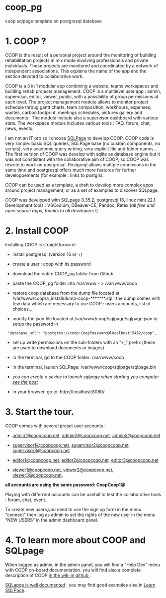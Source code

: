 # coop_pg
coop sqlpage template on postgresql database

# 1. COOP ?

COOP is the result of a personal project around the  monitoring of building rehabilitation projects in mix mode involving professionals and private individuals. These projects are monitored and coordinated by a network of independent associations. This explains the name of the app and the section devoted to collaborative
work. 

COOP is a 3 in 1 modular app combining a website, teams workspaces and building rehab projects management. COOP is a multilevel user app : admin, supervisor, editor, viewer, public, with a possibility of group permissions at each level. The project management module allows to monitor  project schedule throug gantt charts, team composition, workhours, expenses, wastes, carbon footprint, meetings schedules, pictures gallery and documents . The module include also a supervisor dashboard with various stats. The workspace module includes various tools : FAQ, forum, chat, news, events.

I am not an IT pro so I choose [SQLPage](https://sql-page.com/) to develop COOP. COOP code is very simple: basic SQL queries, SQLPage base (no custom components, no scripts), very academic query writing, very explicit file and folder names... The first version of COOP was develop with sqlite as database engine but it was not constistent with the collaborative aim of COOP, so COOP was rewrite to work on postgresql. Postgreql allows multiple connexions in the same time and postgresql offers much more features for further developpements (for example : links to postgis).

COOP can be used as a template, a draft to develop more complex apps around project management, or as a set of examples to discover SQLpage.

COOP was developed with SQLpage 0.35.2, postgresql 16, linux mint 22.1. Development tools : VSCodium, DBeaver-CE, Pandoc, Retex (*all free and open source apps, thanks to all developers !*)


# 2. Install COOP

Installing COOP is straightforward:

-   install postgresql (version 16 or +)

-   create a user : coop with its password

-   download the entire COOP_pg folder from Github

-   paste the  COOP_pg folder into /var/www - > /var/www/coop

-   restore coop database from the dump file located at /var/www/coop/a_install/dump-coop-*******.sql ; the dump comes with few data which are necessary to use COOP : users accounts, list of choices...

-   modify the json file located at /var/www/coop/sqlpage/sqlpage.json to setup the password in


` "database_url": "postgres://coop:CoopPassword@localhost:5432/coop",`

-   set up write permissions on the sub-folders with an "x\_" prefix (these
    are used to download documents or images)

-   in the terminal, go to the COOP folder: /var/www/coop

-   in the terminal, launch SQLPage: /var/www/coop/sqlpage/sqlpage.bin

-   *you can create a sevice to launch sqlpage when starting you computer [see the post](https://github.com/sqlpage/SQLPage/discussions/603)*

-   in your browser, go to: http://localhost:8080/

# 3. Start the tour.

COOP comes with several preset user accounts :

-   admin1@coopcoop.net, admin2@coopcoop.net, admin3@coopcoop.net

-   supervisor1@coopcoop.net, supervisor2@coopcoop.net, supervisor3@coopcoop.net

-   editor1@coopcoop.net, editor2@coopcoop.net, editor3@coopcoop.net

-   viewer1@coopcoop.net, viewer2@coopcoop.net, viewer3@coopcoop.net,

**all accounts are using the same password: CoopCoop1@**

Playing with differrent accounts can be usefull to test the collaborative tools : forum, chat, event.

To create new users,you need to use the sign up form in the menu "connect" then log as admin to set the rights of the new user in the menu "NEW USERS" in the admin dashboard panel.


# 4. To learn more about COOP and SQLpage

When logged as admin, in the admin panel, you will find a "Help Dev" menu with COOP on-board
documentation. you will find also a complete description of COOP [in the wiki in github ](https://github.com/SebastiendOrnano/coop_pg/wiki).

 [SQLapge is well documented](https://sql-page.com/documentation.sql) ; you may find good examples also in [Learn SQLPage](https://learnsqlpage.com/).
